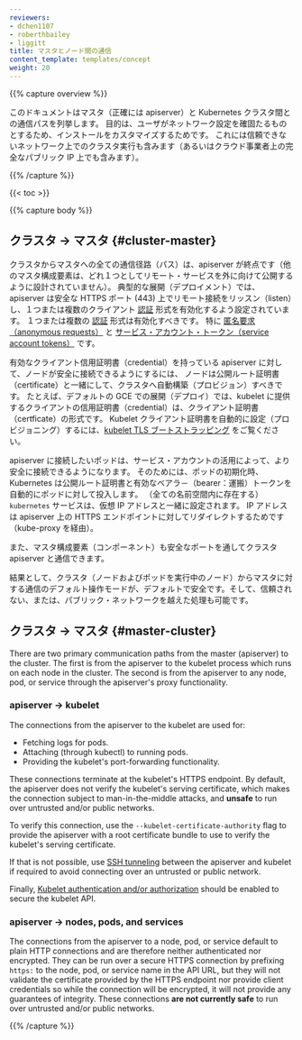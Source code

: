 ```yaml
---
reviewers:
- dchen1107
- roberthbailey
- liggitt
title: マスタとノード間の通信
content_template: templates/concept
weight: 20
---
```


{{% capture overview %}}

<!--
This document catalogs the communication paths between the master (really the
apiserver) and the Kubernetes cluster. The intent is to allow users to
customize their installation to harden the network configuration such that
the cluster can be run on an untrusted network (or on fully public IPs on a
cloud provider).
-->
このドキュメントはマスタ（正確には apiserver）と Kubernetes クラスタ間との通信パスを列挙します。
目的は、ユーザがネットワーク設定を確固たるものとするため、インストールをカスタマイズするためです。
これには信頼できないネットワーク上でのクラスタ実行も含みます（あるいはクラウド事業者上の完全なパブリック IP 上でも含みます）。

{{% /capture %}}

{{< toc >}}

{{% capture body %}}

<!--
## Cluster -> Master
-->
## クラスタ -> マスタ {#cluster-master}

<!--
All communication paths from the cluster to the master terminate at the
apiserver (none of the other master components are designed to expose remote
services). In a typical deployment, the apiserver is configured to listen for
remote connections on a secure HTTPS port (443) with one or more forms of
client [authentication](/docs/admin/authentication/) enabled. One or more forms
of [authorization](/docs/admin/authorization/) should be enabled, especially
if [anonymous requests](/docs/admin/authentication/#anonymous-requests) or
[service account tokens](/docs/admin/authentication/#service-account-tokens)
are allowed.
-->
クラスタからマスタへの全ての通信径路（パス）は、apiserver が終点です（他のマスタ構成要素は、どれ１つとしてリモート・サービスを外に向けて公開するように設計されていません）。
典型的な展開（デプロイメント）では、apiserver は安全な HTTPS ポート (443) 上でリモート接続をリッスン（listen）し、１つまたは複数のクライアント [認証](/jp/docs/admin/authentication/) 形式を有効化するよう設定されています。
１つまたは複数の [認証](/jp/docs/admin/authentication/) 形式は有効化すべきです。
特に [匿名要求（anonymous requests）](/jp/docs/admin/authentication/#anonymous-requests) と
[サービス・アカウント・トークン（service account tokens）](/jp/docs/admin/authentication/#service-account-tokens) です。

<!--
Nodes should be provisioned with the public root certificate for the cluster
such that they can connect securely to the apiserver along with valid client
credentials. For example, on a default GCE deployment, the client credentials
provided to the kubelet are in the form of a client certificate. See
[kubelet TLS bootstrapping](/docs/reference/command-line-tools-reference/kubelet-tls-bootstrapping/)
for automated provisioning of kubelet client certificates.
-->
有効なクライアント信用証明書（credential）を持っている apiserver に対して、ノードが安全に接続できるようにするには、
ノードは公開ルート証明書（certificate）と一緒にして、クラスタへ自動構築（プロビジョン）すべきです。
たとえば、デフォルトの GCE での展開（デプロイ）では、kubelet に提供するクライアントの信用証明書（credential）は、クライアント証明書（certficate）の形式です。
Kubelet クライアント証明書を自動的に設定（プロビジョニング）するには、[kubelet TLS ブートストラッピング](/jp/docs/reference/command-line-tools-reference/kubelet-tls-bootstrapping/) をご覧ください。

<!--
Pods that wish to connect to the apiserver can do so securely by leveraging a
service account so that Kubernetes will automatically inject the public root
certificate and a valid bearer token into the pod when it is instantiated.
The `kubernetes` service (in all namespaces) is configured with a virtual IP
address that is redirected (via kube-proxy) to the HTTPS endpoint on the
apiserver.
-->
apiserver に接続したいポッドは、サービス・アカウントの活用によって、より安全に接続できるようになります。
そのためには、ポッドの初期化時、Kubernetes は公開ルート証明書と有効なベアラ－（bearer：運搬）トークンを自動的にポッドに対して投入します。
（全ての名前空間内に存在する）`kubernetes` サービスは、仮想 IP アドレスと一緒に設定されます。
IP アドレスは apiserver 上の HTTPS エンドポイントに対してリダイレクトするためです（kube-proxy を経由）。

<!--
The master components also communicate with the cluster apiserver over the secure port.
-->
また、マスタ構成要素（コンポーネント）も安全なポートを通してクラスタ apiserver と通信できます。

<!--
As a result, the default operating mode for connections from the cluster
(nodes and pods running on the nodes) to the master is secured by default
and can run over untrusted and/or public networks.
-->
結果として、クラスタ（ノードおよびポッドを実行中のノード）からマスタに対する通信のデフォルト操作モードが、デフォルトで安全です。そして、信頼されない、または、パブリック・ネットワークを越えた処理も可能です。

<!--
## Master -> Cluster
-->
## クラスタ -> マスタ {#master-cluster}

There are two primary communication paths from the master (apiserver) to the
cluster. The first is from the apiserver to the kubelet process which runs on
each node in the cluster. The second is from the apiserver to any node, pod,
or service through the apiserver's proxy functionality.

### apiserver -> kubelet

The connections from the apiserver to the kubelet are used for:

  * Fetching logs for pods.
  * Attaching (through kubectl) to running pods.
  * Providing the kubelet's port-forwarding functionality. 

These connections terminate at the kubelet's HTTPS endpoint. By default, 
the apiserver does not verify the kubelet's serving certificate,
which makes the connection subject to man-in-the-middle attacks, and
**unsafe** to run over untrusted and/or public networks.

To verify this connection, use the `--kubelet-certificate-authority` flag to
provide the apiserver with a root certificate bundle to use to verify the
kubelet's serving certificate.

If that is not possible, use [SSH tunneling](/docs/concepts/architecture/master-node-communication/#ssh-tunnels)
between the apiserver and kubelet if required to avoid connecting over an
untrusted or public network.

Finally, [Kubelet authentication and/or authorization](/docs/admin/kubelet-authentication-authorization/)
should be enabled to secure the kubelet API.

### apiserver -> nodes, pods, and services

The connections from the apiserver to a node, pod, or service default to plain
HTTP connections and are therefore neither authenticated nor encrypted. They
can be run over a secure HTTPS connection by prefixing `https:` to the node,
pod, or service name in the API URL, but they will not validate the certificate
provided by the HTTPS endpoint nor provide client credentials so while the
connection will be encrypted, it will not provide any guarantees of integrity.
These connections **are not currently safe** to run over untrusted and/or
public networks.

{{% /capture %}}
